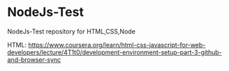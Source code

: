 # NodeJs-Test
NodeJs-Test repository for HTML,CSS,Node

HTML:
https://www.coursera.org/learn/html-css-javascript-for-web-developers/lecture/4T1t0/development-environment-setup-part-3-github-and-browser-sync
